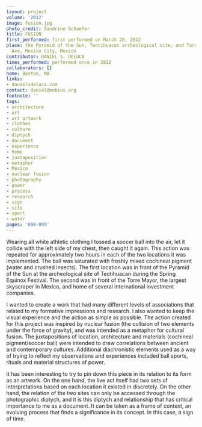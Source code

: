 ```yaml
---
layout: project
volume: '2012'
image: Fusion.jpg
photo_credit: Sandrine Schaefer
title: FUSION
first_performed: first performed on March 20, 2012
place: the Pyramid of the Sun, Teotihuacan archeological site, and Torre Mayor, Reforma
  Ave, Mexico City, Mexico
contributor: DANIEL S. DELUCA
times_performed: performed once in 2012
collaborators: []
home: Boston, MA
links:
- danielsdeluca.com
contact: daniel@mobius.org
footnote: ''
tags:
- architecture
- art
- art artwork
- clothes
- culture
- diptych
- document
- experience
- home
- juxtaposition
- metaphor
- Mexico
- nuclear fusion
- photography
- power
- process
- research
- sign
- site
- sport
- water
pages: '098-099'
---
```


Wearing all white athletic clothing I tossed a soccer ball into the air, let it collide with the left side of my chest, then caught it again. This action was repeated for approximately two hours in each of the two locations it was implemented. The ball was saturated with freshly mixed cochineal pigment (water and crushed insects). The first location was in front of the Pyramid of the Sun at the archeological site of Teotihuacan during the Spring Equinox Festival. The second was in front of the Torre Mayor, the largest skyscraper in Mexico, and home of several international investment companies.

I wanted to create a work that had many different levels of associations that related to my formative impressions and research. I also wanted to keep the visual experience and the action as simple as possible. The action created for this project was inspired by nuclear fusion (the collision of two elements under the force of gravity), and was intended as a metaphor for cultural fusion. The juxtapositions of location, architecture and materials (cochineal pigment/soccer ball) were intended to draw correlations between ancient and contemporary cultures. Additional diachronistic elements used as a way of trying to reflect my observations and experiences included ball sports, rituals and material structures of power.

It has been interesting to try to pin down this piece in its relation to its form as an artwork. On the one hand, the live act itself had two sets of interpretations based on each location it existed in discretely. On the other hand, the relation of the two sites can only be accessed through the photographic diptych, and it is this diptych and relationship that has critical importance to me as a document. It can be taken as a frame of context, an evolving process that finds a significance in its concept. In this case, a sign of time.
